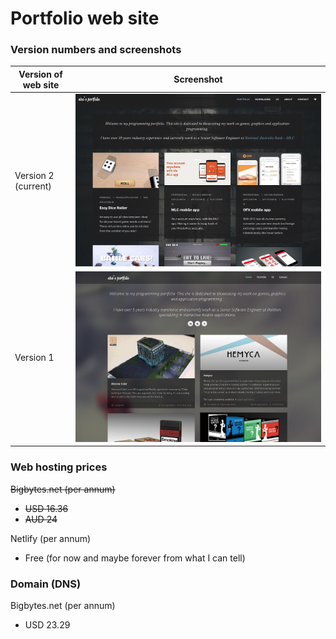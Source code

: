 # Portfolio web site

### Version numbers and screenshots

| Version of web site | Screenshot                                                                                                      |
| ------------------- | --------------------------------------------------------------------------------------------------------------- |
| Version 2 (current) | ![version-2-screenshot.JPG](/docs/version-2-screenshot.JPG) |
| Version 1           | ![version-1-screenshot.JPG](/docs/version-1-screenshot.JPG) |

### Web hosting prices

~~Bigbytes.net (per annum)~~

* ~~USD 16.36~~
* ~~AUD 24~~

Netlify (per annum)

* Free (for now and maybe forever from what I can tell) 

### Domain (DNS)

Bigbytes.net (per annum)
* USD 23.29

